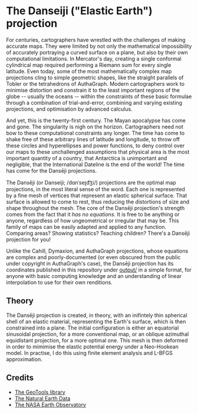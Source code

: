# The Danseiji ("Elastic Earth") projection

For centuries, cartographers have wrestled with the challenges of making accurate maps.
They were limited by not only the mathematical impossibility of accurately portraying a
curved surface on a plane, but also by their own computational limitations. In Mercator's
day, creating a single conformal cylindrical map required performing a Riemann sum for
every single latitude. Even today, some of the most mathematically complex map
projections cling to simple geometric shapes, like the straight parallels of Tobler or
the tetrahedrons of AuthaGraph. Modern cartographers work to minimise distortion and
constrain it to the least important regions of the globe -- usually the oceans -- within
the constraints of these basic formulae through a combination of trial-and-error,
combining and varying existing projections, and optimisation by advanced calculus.

And yet, this is the twenty-first century. The Mayan apocalypse has come and gone. The
singularity is nigh on the horizon. Cartographers need not bow to these computational
constraints any longer. The time has come to shake free of these arbitrary lines of
latitude and longitude, to throw off these circles and hyperellipses and power
functions, to deny control over our maps to these unchallenged assumptions that physical
area is the most important quantity of a country, that Antarctica is unimportant and
negligible, that the International Dateline is the end of the world! The time has come
for the Dansēji projections.

The Dansēji (or Danseiji; /dɑnˈseɪ̯d͡ʒi/) projections are the optimal map projections, in the most literal sense of
the word. Each one is represented by a fine mesh of vertices that represent an elastic
spherical surface. That surface is allowed to come to rest, thus reducing the
distortions of size and shape throughout the mesh. The core of the Dansēji projection's
strength comes from the fact that it _has no equations_. It is free to be anything or
anyone, regardless of how ungeometrical or irregular that may be. This family of maps
can be easily adapted and applied to any function. Comparing areas? Showing statistics?
Teaching children? There's a Dansēji projection for you!

Unlike the Cahill, Dymaxion, and AuthaGraph projections, whose equations are complex
and poorly-documented (or even obscured from the public under copyright in AuthaGraph's
case), the Dansēji projection has its coordinates published in this repository under
[output/](https://github.com/jkunimune15/Rubber-Earth/tree/master/output) in a simple format, for anyone with basic computing knowledge and
an understanding of linear interpolation to use for their own renditions.

## Theory

The Dansēji projection is created, in theory, with an inifintely thin spherical shell of
an elastic material, representing the Earth's surface, which is then constrained into a
plane. The initial configuration is either an equatorial sinusoidal projection, for a
more conventional map, or an oblique azimuthal equidistant projection, for a more
optimal one. This mesh is then deformed in order to mimimise the elastic
potential energy under a Neo-Hookean model. In practise, I do this using finite element
analysis and L-BFGS approximation.

## Credits

* [The GeoTools library](http://docs.geotools.org/)
* [The Natural Earth Data](https://www.naturalearthdata.com/)
* [The NASA Earth Observatory](https://neo.sci.gsfc.nasa.gov/)

